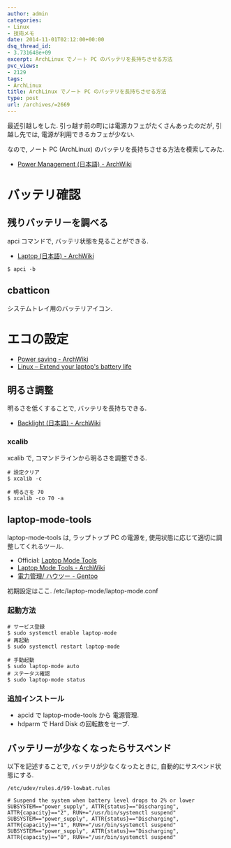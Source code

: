 ```yaml
---
author: admin
categories:
- Linux
- 技術メモ
date: 2014-11-01T02:12:00+00:00
dsq_thread_id:
- 3.731648e+09
excerpt: ArchLinux でノート PC のバッテリを長持ちさせる方法
pvc_views:
- 2129
tags:
- ArchLinux
title: ArchLinux でノート PC のバッテリを長持ちさせる方法
type: post
url: /archives/=2669
---
```


最近引越しをした. 引っ越す前の町には電源カフェがたくさんあったのだが,
引越し先では, 電源が利用できるカフェが少ない.

なので, ノート PC (ArchLinux)
のバッテリを長持ちさせる方法を模索してみた.

-   [Power Management (日本語) -
    ArchWiki](https://wiki.archlinux.org/index.php/Power_Management_(%E6%97%A5%E6%9C%AC%E8%AA%9E))

バッテリ確認
============

残りバッテリーを調べる
----------------------

apci コマンドで, バッテリ状態を見ることができる.

-   [Laptop (日本語) -
    ArchWiki](https://wiki.archlinux.org/index.php/Laptop_(%E6%97%A5%E6%9C%AC%E8%AA%9E))

``` {.bash}
$ apci -b
```

cbatticon
---------

システムトレイ用のバッテリアイコン.

エコの設定
==========

-   [Power saving -
    ArchWiki](https://wiki.archlinux.org/index.php/Power_saving)
-   [Linux – Extend your laptop's battery
    life](https://en.kioskea.net/faq/2800-linux-extend-your-laptop-s-battery-life#laptop-mode-tools-functions)

明るさ調整
----------

明るさを低くすることで, バッテリを長持ちできる.

-   [Backlight (日本語) -
    ArchWiki](https://wiki.archlinux.org/index.php/Backlight_(%E6%97%A5%E6%9C%AC%E8%AA%9E))

### xcalib

xcalib で, コマンドラインから明るさを調整できる.

``` {.bash}
# 設定クリア
$ xcalib -c 

# 明るさを 70
$ xcalib -co 70 -a
```

laptop-mode-tools
-----------------

laptop-mode-tools は, ラップトップ PC の電源を,
使用状態に応じて適切に調整してくれるツール.

-   Official: [Laptop Mode Tools](https://samwel.tk/laptop_mode/)
-   [Laptop Mode Tools -
    ArchWiki](https://wiki.archlinux.org/index.php/Laptop_Mode_Tools)
-   [電力管理/ ハウツー - Gentoo
    ](https://wiki.gentoo.org/wiki/Power_management/HOWTO/ja)

初期設定はここ. /etc/laptop-mode/laptop-mode.conf

### 起動方法

``` {.bash}
# サービス登録
$ sudo systemctl enable laptop-mode
# 再起動
$ sudo systemctl restart laptop-mode

# 手動起動
$ sudo laptop-mode auto
# ステータス確認
$ sudo laptop-mode status
```

### 追加インストール

-   apcid で laptop-mode-tools から 電源管理.
-   hdparm で Hard Disk の回転数をセーブ.

バッテリーが少なくなったらサスペンド
------------------------------------

以下を記述することで, バッテリが少なくなったときに,
自動的にサスペンド状態にする.

``` {.bash}
/etc/udev/rules.d/99-lowbat.rules

# Suspend the system when battery level drops to 2% or lower
SUBSYSTEM=="power_supply", ATTR{status}=="Discharging", ATTR{capacity}=="2", RUN+="/usr/bin/systemctl suspend"
SUBSYSTEM=="power_supply", ATTR{status}=="Discharging", ATTR{capacity}=="1", RUN+="/usr/bin/systemctl suspend"
SUBSYSTEM=="power_supply", ATTR{status}=="Discharging", ATTR{capacity}=="0", RUN+="/usr/bin/systemctl suspend"
```
